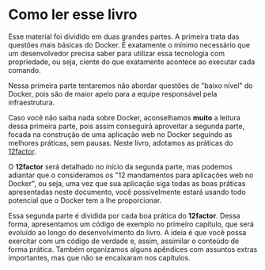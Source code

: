 # Como ler esse livro


Esse material foi dividido em duas grandes partes. A primeira trata das questões
mais básicas do Docker. É exatamente o mínimo necessário que um desenvolvedor
precisa saber para utilizar essa tecnologia com propriedade, ou seja,
ciente do que exatamente acontece ao executar cada comando.

Nessa primeira parte tentaremos não abordar questões de "baixo nível" do Docker,
pois são de maior apelo para a equipe responsável pela infraestrutura.

Caso você não saiba nada sobre Docker, aconselhamos **muito** a leitura dessa primeira
parte, pois assim conseguirá aproveitar a segunda parte, focada na construção de uma aplicação web no Docker
seguindo as melhores práticas, sem pausas. Neste livro, adotamos as práticas do [12factor](https://12factor.net/pt_br/).

O **12factor** será detalhado no início da segunda parte, mas podemos adiantar que o
consideramos os "12 mandamentos para aplicações web no Docker", ou seja, uma
vez que sua aplicação siga todas as boas práticas apresentadas neste documento,
você possivelmente estará usando todo potencial que o Docker tem a lhe proporcionar.

Essa segunda parte é dividida por cada boa prática do **12factor**. Dessa forma,
apresentamos um código de exemplo no primeiro capítulo, que 
será evoluído ao longo do desenvolvimento do livro. A ideia é que você
possa exercitar com um código de verdade e, assim, assimilar o conteúdo de forma prática. Também organizamos alguns apêndices com assuntos extras importantes, mas que não se encaixaram nos capítulos.
